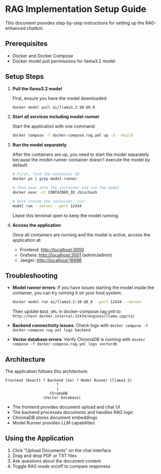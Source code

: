 # RAG Implementation Setup Guide

This document provides step-by-step instructions for setting up the RAG-enhanced chatbot.

## Prerequisites

- Docker and Docker Compose
- Docker model pull permissions for llama3.2 model

## Setup Steps

1. **Pull the llama3.2 model**

   First, ensure you have the model downloaded:

   ```bash
   docker model pull ai/llama3.2:1B-Q8_0
   ```

2. **Start all services including model-runner**

   Start the application with one command:

   ```bash
   docker compose -f docker-compose.rag.yml up -d --build
   ```

3. **Run the model separately**

   After the containers are up, you need to start the model separately because the model-runner container doesn't execute the model by default:

   ```bash
   # First, find the container ID
   docker ps | grep model-runner

   # Then exec into the container and run the model
   docker exec -it CONTAINER_ID /bin/bash

   # Once inside the container, run:
   model run --server --port 12434
   ```

   Leave this terminal open to keep the model running.

4. **Access the application**

   Once all containers are running and the model is active, access the application at:
   
   - Frontend: [http://localhost:3000](http://localhost:3000)
   - Grafana: [http://localhost:3001](http://localhost:3001) (admin/admin)
   - Jaeger: [http://localhost:16686](http://localhost:16686)

## Troubleshooting

- **Model runner errors**: If you have issues starting the model inside the container, you can try running it on your host system:
  ```bash
  docker model run ai/llama3.2:1B-Q8_0 --port 12434 --server
  ```
  Then update `BASE_URL` in docker-compose.rag.yml to: `http://host.docker.internal:12434/engines/llama.cpp/v1/`

- **Backend connectivity issues**: Check logs with `docker compose -f docker-compose.rag.yml logs backend`

- **Vector database errors**: Verify ChromaDB is running with `docker compose -f docker-compose.rag.yml logs vectordb`

## Architecture

The application follows this architecture:

```
Frontend (React) ? Backend (Go) ? Model Runner (llama3.2)
                       ?
                       |
                    ChromaDB
                 (Vector Database)
```

- The frontend provides document upload and chat UI
- The backend processes documents and handles RAG logic
- ChromaDB stores document embeddings
- Model Runner provides LLM capabilities

## Using the Application

1. Click "Upload Documents" on the chat interface
2. Drag and drop PDF or TXT files
3. Ask questions about the document content
4. Toggle RAG mode on/off to compare responses
